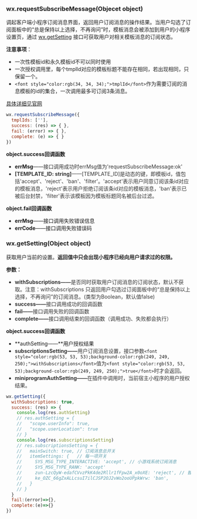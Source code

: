 ### <font style="color:rgb(34, 34, 34);">wx.</font>requestSubscribeMessage(Objecet object)
<font style="color:rgb(34, 34, 34);">调起客户端小程序订阅消息界面，返回用户订阅消息的操作结果。当用户勾选了订阅面板中的“总是保持以上选择，不再询问”时，模板消息会被添加到用户的小程序设置页，通过 </font>[wx.getSetting](https://developers.weixin.qq.com/miniprogram/dev/api/open-api/setting/wx.getSetting.html)<font style="color:rgb(34, 34, 34);"> 接口可获取用户对相关模板消息的订阅状态。</font>

**<font style="color:rgb(34, 34, 34);">注意事项</font>**<font style="color:rgb(34, 34, 34);">：</font>

+ <font style="color:rgb(34, 34, 34);">一次性模板id和永久模板id不可以同时使用</font>
+ <font style="color:rgb(34, 34, 34);">一次授权调用里，每个tmplld对应的模板标题不能存在相同，若出现相同，只保留一个。</font>
+ `<font style="color:rgb(34, 34, 34);">tmplId</font>`<font style="color:rgb(34, 34, 34);">作为需要订阅的消息模板的id的集合，一次调用最多可订阅3条消息。</font>

[具体详细见官网](https://developers.weixin.qq.com/miniprogram/dev/api/open-api/subscribe-message/wx.requestSubscribeMessage.html)

```javascript
wx.requestSubscribeMessage({
  tmplIds: [''],
  success: (res) => { },
  fail: (error) => { },
  complete: (e) => { }
})
```

**object.success回调函数**

+ **errMsg**——<font style="color:rgb(53, 53, 53);">接口调用成功时errMsg值为'requestSubscribeMessage:ok'</font>
+ **<font style="color:rgb(53, 53, 53);">[TEMPLATE_ID: string]</font>**<font style="color:rgb(53, 53, 53);">——[TEMPLATE_ID]是动态的键，即模板id，值包括'accept'、'reject'、'ban'、'filter'。'accept'表示用户同意订阅该条id对应的模板消息，'reject'表示用户拒绝订阅该条id对应的模板消息，'ban'表示已被后台封禁，'filter'表示该模板因为模板标题同名被后台过滤。</font>

**object.fail回调函数**

+ **errMsg**——接口调用失败错误信息
+ **errCode**——接口调用失败错误码

### <font style="color:rgb(34, 34, 34);">wx.getSetting(Object object)</font>
获取用户当前的设置<font style="color:rgb(34, 34, 34);">。</font>**<font style="color:rgb(34, 34, 34);">返回值中只会出现小程序已经向用户请求过的权限。</font>**

**<font style="color:rgb(34, 34, 34);">参数：</font>**

+ **<font style="color:rgb(53, 53, 53);">withSubscriptions——</font>**<font style="color:rgb(53, 53, 53);">是否同时获取用户订阅消息的订阅状态，默认不获取。注意：withSubscriptions 只返回用户勾选过订阅面板中的“总是保持以上选择，不再询问”的订阅消息。(类型为Boolean，默认值false)</font>
+ **<font style="color:rgb(53, 53, 53);">success——</font>**<font style="color:rgb(53, 53, 53);">接口调用成功的回调函数</font>
+ **<font style="color:rgb(53, 53, 53);">fail——</font>**<font style="color:rgb(53, 53, 53);">接口调用失败的回调函数</font>
+ **<font style="color:rgb(53, 53, 53);">complete——</font>**<font style="color:rgb(53, 53, 53);">接口调用结束的回调函数（调用成功、失败都会执行）</font>

**object.success回调函数**

+ **authSetting——**用户授权结果
+ **<font style="color:rgb(53, 53, 53);">subscriptionsSetting——</font>**<font style="color:rgb(53, 53, 53);">用户订阅消息设置，接口参数</font>`<font style="color:rgb(53, 53, 53);background-color:rgb(249, 249, 250);">withSubscriptions</font>`<font style="color:rgb(53, 53, 53);">值为</font>`<font style="color:rgb(53, 53, 53);background-color:rgb(249, 249, 250);">true</font>`<font style="color:rgb(53, 53, 53);">时才会返回。</font>
+ **<font style="color:rgb(53, 53, 53);">miniprogramAuthSetting——</font>**<font style="color:rgb(53, 53, 53);">在插件中调用时，当前宿主小程序的用户授权结果。</font>

```javascript
wx.getSetting({
  withSubscriptions: true,
  success: (res) => {
    console.log(res.authSetting)
    // res.authSetting = {
    //   "scope.userInfo": true,
    //   "scope.userLocation": true
    // }
    console.log(res.subscriptionsSetting)
    // res.subscriptionsSetting = {
    //   mainSwitch: true, // 订阅消息总开关
    //   itemSettings: {   // 每一项开关
    //     SYS_MSG_TYPE_INTERACTIVE: 'accept', // 小游戏系统订阅消息
    //     SYS_MSG_TYPE_RANK: 'accept'
    //     zun-LzcQyW-edafCVvzPkK4de2Rllr1fFpw2A_x0oXE: 'reject', // 普通一次性订阅消息
    //     ke_OZC_66gZxALLcsuI7ilCJSP2OJ2vWo2ooUPpkWrw: 'ban',
    //   }
    // }
  }
  fail:(error)=>{},
  complete:(e)=>{}
})
```

